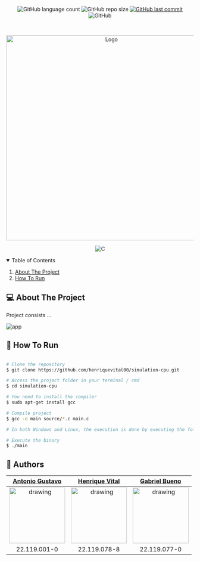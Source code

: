 <p align="center">
  <img alt="GitHub language count" src="https://img.shields.io/github/languages/count/henriquevital00/simulation-cpu">

  <img alt="GitHub repo size" src="https://img.shields.io/github/repo-size/henriquevital00/simulation-cpu">
  
  <a href="https://github.com/henriquevital00/simulation-cpu/commits/master">
    <img alt="GitHub last commit" src="https://img.shields.io/github/last-commit/henriquevital00/simulation-cpu">
  </a>
  
   <img alt="GitHub" src="https://img.shields.io/github/license/henriquevital00/simulation-cpu">
</p>

<!-- PROJECT LOGO -->
<br />
<p align="center">
  <a href="https://github.com/henriquevital00/simulation-cpu">
    <img src="https://media.istockphoto.com/vectors/processor-line-vector-icon-for-websites-and-mobile-minimalistic-flat-vector-id924923992?k=20&m=924923992&s=612x612&w=0&h=f6VBiAE96-ZS0rk01UzQnRlPx0sezVgFtqnbdNEJ9tk=" alt="Logo" width="550">
  </a>
</p>

<p align="center">
  <img alt="C" src="https://img.shields.io/badge/C-blue?style=for-the-badge&logo=c&logoColor=white"/>
</p>


<!-- TABLE OF CONTENTS -->
<details open="open">
  <summary>Table of Contents</summary>
  <ol>
    <li>
      <a href="#-about-the-project">About The Project</a>
    </li>
    <li>
      <a href="#-how-to-run">How To Run</a>
    </li>
  </ol>
</details>


<!-- ABOUT THE PROJECT -->
## 💻 About The Project
Project consists ...

![app](https://github.com/henriquevital00/simulation-cpu/blob/master/images/app.gif)

<!-- HOW TO RUN -->
## 🚀 How To Run

```bash

# Clone the repository
$ git clone https://github.com/henriquevital00/simulation-cpu.git

# Access the project folder in your terminal / cmd
$ cd simulation-cpu

# You need to install the compiler
$ sudo apt-get install gcc

# Compile project
$ gcc -o main source/*.c main.c

# In both Windows and Linux, the execution is done by executing the following lines in the terminal, or using an IDE of your choice.

# Execute the binary
$ ./main

```

## 🤖 Authors

[Antonio Gustavo](https://github.com/antuniooh)           |  [Henrique Vital](https://github.com/henriquevital00)           |  [Gabriel Bueno](https://github.com/GabrielBueno200)
:-------------------------:|:-------------------------:|:-------------------------:
<img src="https://avatars.githubusercontent.com/u/51217271?v=4" alt="drawing" width="150"/>  |  <img src="https://avatars.githubusercontent.com/u/48650626?v=4" alt="drawing" width="150"/>| <img src="https://avatars.githubusercontent.com/u/56837996?v=4" alt="drawing" width="150"/>
22.119.001-0 | 22.119.078-8 | 22.119.077-0
